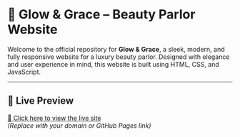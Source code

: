 # 💄 Glow & Grace – Beauty Parlor Website

Welcome to the official repository for **Glow & Grace**, a sleek, modern, and fully responsive website for a luxury beauty parlor. Designed with elegance and user experience in mind, this website is built using HTML, CSS, and JavaScript.

---

## 🌸 Live Preview

[🔗 Click here to view the live site](https://yourdomain.com)  
*(Replace with your domain or GitHub Pages link)*


